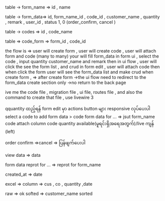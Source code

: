 table -> form_name => id , name

table -> form_data=>  id, form_name_id , code_id , customer_name , quantity , remark , user_id  , status 1, 0 (order_confirm, cancel )

table -> codes => id , code_name

table => code_form => form_id , code_id

the flow is =>
user will create form ,
user will create code ,
user will attach form and code (many to many)
your will fill form_data
in form ui , select the code , input quantity customer_name and remark
then in ui flow ,
user will click the see the form list , and crud
in form edit , user will attach code
then when click the form
user will see the form_data list and make crud
when create form , => after create form ->the ui flow need to redirect to the form_data create section only ->no return to the back page


 ive me the  code file ,  migration file , ui file, routes file , and also the command to create that file , use livewire 3





qquantity ထည့်ရန်
form edit မှာ actions button များ responsive လုပ်ပေးပါ
select a code to add form data > code
form data for ... => jsut form_name
code attach column
code quantity available(မူရင်းရှိအရေအတွက်)/live  ကျန် (left)

order confirm =>cancel => ပြန်ဖျက်ပေးပါ


view data => data

form data reprot for ... => reprot for form_name

created_at => date


excel => column => cus , co , quantity ,date

raw => ok
softed => customer_name sorted
